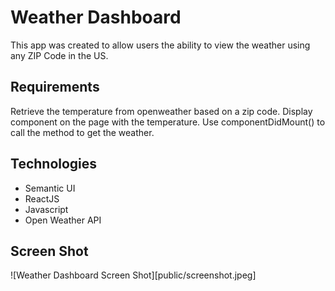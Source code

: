 # Weather Dashboard

This app was created to allow users the ability to view the weather using any ZIP Code in the US.

## Requirements
Retrieve the temperature from openweather based on a zip code.
Display component on the page with the temperature.
Use componentDidMount() to call the method to get the weather.

## Technologies
- Semantic UI
- ReactJS
- Javascript
- Open Weather API

## Screen Shot
![Weather Dashboard Screen Shot][public/screenshot.jpeg]
